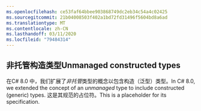 ```yaml
---
ms.openlocfilehash: ce53faf64bbee903868749dc2eb34c54a4c02425
ms.sourcegitcommit: 21b04008503f402a1bd72fd31496f5604bd8a6ad
ms.translationtype: MT
ms.contentlocale: zh-CN
ms.lasthandoff: 03/11/2020
ms.locfileid: "79484314"
---
```

## <a name="unmanaged-constructed-types"></a><span data-ttu-id="f08bc-101">非托管构造类型</span><span class="sxs-lookup"><span data-stu-id="f08bc-101">Unmanaged constructed types</span></span>

<span data-ttu-id="f08bc-102">在C# 8.0 中，我们扩展了*非托管*类型的概念以包含构造（泛型）类型。</span><span class="sxs-lookup"><span data-stu-id="f08bc-102">In C# 8.0, we extended the concept of an *unmanaged* type to include constructed (generic) types.</span></span> <span data-ttu-id="f08bc-103">这是其规范的占位符。</span><span class="sxs-lookup"><span data-stu-id="f08bc-103">This is a placeholder for its specification.</span></span>
